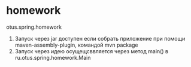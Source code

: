 # homework
otus.spring.homework


1) Запуск через jar доступен если собрать приложение при помощи maven-assembly-plugin, командой mvn package
2) Запуск через идею осущещсввляется через метод main() в ru.otus.spring.homework.Main
